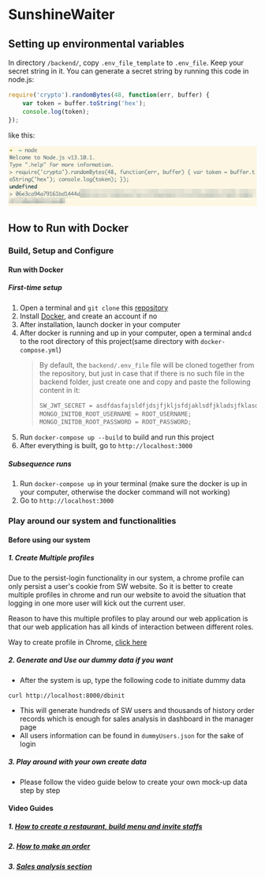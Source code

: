 # SunshineWaiter

## Setting up environmental variables

In directory `/backend/`, copy `.env_file_template` to `.env_file`.
Keep your secret string in it.
You can generate a secret string by running this code in node.js:

```javascript
require('crypto').randomBytes(48, function(err, buffer) {
	var token = buffer.toString('hex');
	console.log(token);
});
```

like this:

![Pasted_Image_18_3_20__21_26](README.assets/Pasted_Image_18_3_20__21_26.png)

## How to Run with Docker

### Build, Setup and Configure

#### Run with Docker

##### First-time setup

1. Open a terminal and `git clone` this [repository](https://github.com/unsw-cse-comp3900-9900/capstone-project-sunshine-waiter)
2. Install [Docker](https://www.docker.com/products/docker-desktop), and create an account if no
3. After installation, launch docker in your computer
4. After docker is running and up in your computer, open a terminal and`cd` to the root directory of this project(same directory with `docker-compose.yml`)
    > By default, the `backend/.env_file` file will be cloned together from the repository, but just in case that if there is no such file in the backend folder, just create one and copy and paste the following content in it:
    >
    > ```javascript
    > SW_JWT_SECRET = asdfdasfajsldfjdsjfjkljsfdjaklsdfjkladsjfklasdjflkjkljdakfjaldsfjlerioqueoirudgncn;
    > MONGO_INITDB_ROOT_USERNAME = ROOT_USERNAME;
    > MONGO_INITDB_ROOT_PASSWORD = ROOT_PASSWORD;
    > ```
5. Run `docker-compose up --build` to build and run this project
6. After everything is built, go to `http://localhost:3000`

##### Subsequence runs

1. Run `docker-compose up` in your terminal (make sure the docker is up in your computer, otherwise the docker command will not working)
2. Go to `http://localhost:3000`

### Play around our system and functionalities

#### Before using our system

##### 1. Create Multiple profiles

Due to the persist-login functionality in our system, a chrome profile can only persist a user's cookie from SW website. So it is better to create multiple profiles in chrome and run our website to avoid the situation that logging in one more user will kick out the current user.

Reason to have this multiple profiles to play around our web application is that our web application has all kinds of interaction between different roles.

Way to create profile in Chrome, [click here](https://www.bettercloud.com/monitor/the-academy/how-to-create-switch-profiles-in-chrome/)

##### 2. Generate and Use our dummy data if you want

-   After the system is up, type the following code to initiate dummy data

```
curl http://localhost:8000/dbinit
```

-   This will generate hundreds of SW users and thousands of history order records which is enough for sales analysis in dashboard in the manager page
-   All users information can be found in `dummyUsers.json` for the sake of login

##### 3. Play around with your own create data

-   Please follow the video guide below to create your own mock-up data step by step

#### Video Guides

##### 1. [How to create a restaurant, build menu and invite staffs](https://youtu.be/eb3eQ_ZZ1xo)

##### 2. [How to make an order](https://www.youtube.com/watch?v=3I23qQJmjWQ)

##### 3. [Sales analysis section](https://www.youtube.com/watch?v=BgWIriECzFo)
